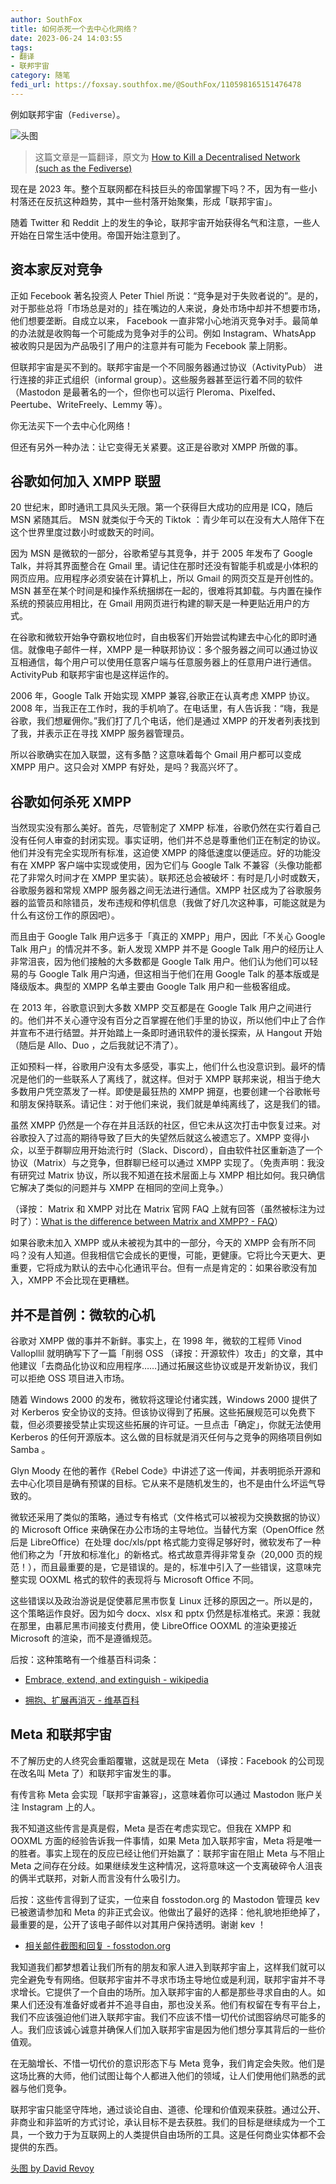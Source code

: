 ```yaml
---
author: SouthFox
title: 如何杀死一个去中心化网络？
date: 2023-06-24 14:03:55
tags:
- 翻译
- 联邦宇宙
category: 随笔
fedi_url: https://foxsay.southfox.me/@SouthFox/110598165151476478
---
```


例如联邦宇宙（`Fediverse`）。

![头图](https://w3s.link/ipfs/bafkreiht6bsh4u5ncv3ezxbkvyinkbhqxh6sjxfnsz2vw6lifnsa3jzllq)

<!--more-->

> 这篇文章是一篇翻译，原文为 [How to Kill a Decentralised Network (such as the Fediverse) ](https://ploum.net/2023-06-23-how-to-kill-decentralised-networks.html)

现在是 2023 年。整个互联网都在科技巨头的帝国掌握下吗？不，因为有一些小村落还在反抗这种趋势，其中一些村落开始聚集，形成「联邦宇宙」。

随着 Twitter 和 Reddit 上的发生的争论，联邦宇宙开始获得名气和注意，一些人开始在日常生活中使用。帝国开始注意到了。

## 资本家反对竞争

正如 Fecebook 著名投资人 Peter Thiel 所说：“竞争是对于失败者说的”。是的，对于那些总将「市场总是对的」挂在嘴边的人来说，身处市场中却并不想要市场，他们想要垄断。自成立以来， Facebook 一直非常小心地消灭竞争对手。最简单的办法就是收购每一个可能成为竞争对手的公司。例如 Instagram、WhatsApp 被收购只是因为产品吸引了用户的注意并有可能为 Fecebook 蒙上阴影。

但联邦宇宙是买不到的。联邦宇宙是一个不同服务器通过协议（ActivityPub） 进行连接的非正式组织（informal group）。这些服务器甚至运行着不同的软件（Mastodon 是最著名的一个，但你也可以运行 Pleroma、Pixelfed、Peertube、WriteFreely、Lemmy 等）。

你无法买下一个去中心化网络！

但还有另外一种办法：让它变得无关紧要。这正是谷歌对 XMPP 所做的事。

## 谷歌如何加入 XMPP 联盟

20 世纪末，即时通讯工具风头无限。第一个获得巨大成功的应用是 ICQ，随后 MSN 紧随其后。 MSN 就类似于今天的 Tiktok ：青少年可以在没有大人陪伴下在这个世界里度过数小时或数天的时间。

因为 MSN 是微软的一部分，谷歌希望与其竞争，并于 2005 年发布了 Google Talk，并将其界面整合在 Gmail 里。请记住在那时还没有智能手机或是小体积的网页应用。应用程序必须安装在计算机上，所以 Gmail 的网页交互是开创性的。MSN 甚至在某个时间是和操作系统捆绑在一起的，很难将其卸载。与内置在操作系统的预装应用相比，在 Gmail 用网页进行构建的聊天是一种更贴近用户的方式。

 在谷歌和微软开始争夺霸权地位时，自由极客们开始尝试构建去中心化的即时通信。就像电子邮件一样，XMPP 是一种联邦协议：多个服务器之间可以通过协议互相通信，每个用户可以使用任意客户端与任意服务器上的任意用户进行通信。ActivityPub 和联邦宇宙也是这样运作的。

2006 年，Google Talk 开始实现 XMPP 兼容,谷歌正在认真考虑 XMPP 协议。2008 年，当我正在工作时，我的手机响了。在电话里，有人告诉我：“嗨，我是谷歌，我们想雇佣你。”我们打了几个电话，他们是通过 XMPP 的开发者列表找到了我，并表示正在寻找 XMPP 服务器管理员。

所以谷歌确实在加入联盟，这有多酷？这意味着每个 Gmail 用户都可以变成 XMPP 用户。这只会对 XMPP 有好处，是吗？我高兴坏了。

## 谷歌如何杀死 XMPP

当然现实没有那么美好。首先，尽管制定了 XMPP 标准，谷歌仍然在实行着自己没有任何人审查的封闭实现。事实证明，他们并不总是尊重他们正在制定的协议。他们并没有完全实现所有标准，这迫使 XMPP 的降低速度以便适应。好的功能没有在 XMPP 客户端中实现或使用，因为它们与 Google Talk 不兼容（头像功能都花了非常久时间才在 XMPP 里实装）。联邦还总会被破坏：有时是几小时或数天，谷歌服务器和常规 XMPP 服务器之间无法进行通信。XMPP 社区成为了谷歌服务器的监管员和除错员，发布违规和停机信息（我做了好几次这种事，可能这就是为什么有这份工作的原因吧）。

而且由于 Google Talk 用户远多于「真正的 XMPP」用户，因此「不关心 Google Talk 用户」的情况并不多。新人发现 XMPP 并不是 Google Talk 用户的经历让人非常沮丧，因为他们接触的大多数都是 Google Talk 用户。他们认为他们可以轻易的与 Google Talk 用户沟通，但这相当于他们在用 Google Talk 的基本版或是降级版本。典型的 XMPP 名单主要由 Google Talk 用户和一些极客组成。

在 2013 年，谷歌意识到大多数 XMPP 交互都是在 Google Talk 用户之间进行的。他们并不关心遵守没有百分之百掌握在他们手里的协议，所以他们中止了合作并宣布不进行结盟。并开始踏上一条即时通讯软件的漫长探索，从 Hangout 开始（随后是 Allo、Duo ，之后我就记不清了）。

正如预料一样，谷歌用户没有太多感受，事实上，他们什么也没意识到。最坏的情况是他们的一些联系人了离线了，就这样。但对于 XMPP 联邦来说，相当于绝大多数用户凭空蒸发了一样。即使是最狂热的 XMPP 拥趸，也要创建一个谷歌帐号和朋友保持联系。请记住：对于他们来说，我们就是单纯离线了，这是我们的错。

虽然 XMPP 仍然是一个存在并且活跃的社区，但它未从这次打击中恢复过来。对谷歌投入了过高的期待导致了巨大的失望然后就这么被遗忘了。XMPP 变得小众，以至于群聊应用开始流行时（Slack、Discord），自由软件社区重新造了一个协议（Matrix）与之竞争，但群聊已经可以通过 XMPP 实现了。（免责声明：我没有研究过 Matrix 协议，所以我不知道在技术层面上与 XMPP 相比如何。我只确信它解决了类似的问题并与 XMPP 在相同的空间上竞争。）

（译按： Matrix 和 XMPP 对比在 Matrix 官网 FAQ 上就有回答（虽然被标注为过时了）：[What is the difference between Matrix and XMPP? - FAQ](https://matrix.org/docs/legacy/faq/)）

如果谷歌未加入 XMPP 或从未被视为其中的一部分，今天的 XMPP 会有所不同吗？没有人知道。但我相信它会成长的更慢，可能，更健康。它将比今天更大、更重要，它将成为默认的去中心化通讯平台。但有一点是肯定的：如果谷歌没有加入，XMPP 不会比现在更糟糕。

## 并不是首例：微软的心机

谷歌对 XMPP 做的事并不新鲜。事实上，在 1998 年，微软的工程师 Vinod Vallopllil 就明确写下了一篇「削弱 OSS （译按：开源软件）攻击」的文章，其中他建议「去商品化协议和应用程序……]通过拓展这些协议或是开发新协议，我们可以拒绝 OSS 项目进入市场。

随着 Windows 2000 的发布，微软将这理论付诸实践，Windows 2000 提供了对 Kerberos 安全协议的支持。但该协议得到了拓展。这些拓展规范可以免费下载，但必须要接受禁止实现这些拓展的许可证。一旦点击「确定」，你就无法使用 Kerberos 的任何开源版本。这么做的目标就是消灭任何与之竞争的网络项目例如 Samba 。

Glyn Moody 在他的著作《Rebel Code》中讲述了这一传闻，并表明扼杀开源和去中心化项目是确有预谋的目标。它从来不是随机发生的，也不是由什么坏运气导致的。

微软还采用了类似的策略，通过专有格式（文件格式可以被视为交换数据的协议）的 Microsoft Office 来确保在办公市场的主导地位。当替代方案（OpenOffice 然后是 LibreOffice）在处理  doc/xls/ppt 格式能力变得足够好时，微软发布了一种他们称之为「开放和标准化」的新格式。格式故意弄得非常复杂（20,000  页的规范！），而且最重要的是，它是错误的。是的，标准中引入了一些错误，这意味完整实现 OOXML 格式的软件的表现将与 Microsoft  Office 不同。

这些错误以及政治游说是促使慕尼黑市恢复 Linux 迁移的原因之一。所以是的，这个策略运作良好。因为如今 docx、xlsx 和 pptx 仍然是标准格式。来源：我就在那里，由慕尼黑市间接支付费用，使 LibreOffice OOXML 的渲染更接近 Microsoft  的渲染，而不是遵循规范。

后按：这种策略有一个维基百科词条：

- [Embrace, extend, and extinguish - wikipedia](https://en.wikipedia.org/wiki/Embrace,_extend,_and_extinguish)

- [拥抱、扩展再消灭 - 维基百科](https://zh.wikipedia.org/wiki/%E6%8B%A5%E6%8A%B1%E3%80%81%E6%89%A9%E5%B1%95%E5%86%8D%E6%B6%88%E7%81%AD)

## Meta 和联邦宇宙

不了解历史的人终究会重蹈覆辙，这就是现在 Meta （译按：Facebook 的公司现在改名叫 Meta 了）和联邦宇宙发生的事。 

有传言称 Meta 会实现「联邦宇宙兼容」，这意味着你可以通过 Mastodon 账户关注 Instagram 上的人。

我不知道这些传言是真是假，Meta 是否在考虑实现它。但我在 XMPP 和 OOXML 方面的经验告诉我一件事情，如果 Meta 加入联邦宇宙，Meta 将是唯一的胜者。事实上现在的反应已经让他们开始赢了：联邦宇宙在阻止 Meta 与不阻止 Meta 之间存在分歧。如果继续发生这种情况，这将意味这一个支离破碎令人沮丧的俩半式联邦，对新人而言没有什么吸引力。

后按：这些传言得到了证实，一位来自 fosstodon.org 的 Mastodon 管理员 kev 已被邀请参加和 Meta 的非正式会议。他做出了最好的选择：他礼貌地拒绝掉了，最重要的是，公开了该电子邮件以对其用户保持透明。谢谢 kev ！

- [相关邮件截图和回复 - fosstodon.org](https://fosstodon.org/@kev/110592625692688836)

我知道我们都梦想着让我们所有的朋友和家人进入到联邦宇宙上，这样我们就可以完全避免专有网络。但联邦宇宙并不寻求市场主导地位或是利润，联邦宇宙并不寻求增长。它提供了一个自由的场所。加入联邦宇宙的人都是那些寻求自由的人。如果人们还没有准备好或者并不追寻自由，那也没关系。他们有权留在专有平台上，我们不应该强迫他们进入联邦宇宙。我们不应该不惜一切代价试图容纳尽可能多的人。我们应该诚心诚意并确保人们加入联邦宇宙是因为他们想分享其背后的一些价值观。

在无脑增长、不惜一切代价的意识形态下与 Meta 竞争，我们肯定会失败。他们是这场比赛的大师，他们试图让每个人都进入他们的领域，让人们使用他们熟悉的武器与他们竞争。

联邦宇宙只能坚守阵地，通过谈论自由、道德、伦理和价值观来获胜。通过公开、非商业和非监听的方式讨论，承认目标不是去获胜。我们的目标是继续成为一个工具，一个致力于为互联网上的人类提供自由场所的工具。这是任何商业实体都不会提供的东西。

[头图 by David Revoy](https://framapiaf.org/@davidrevoy/110583258129951932)
